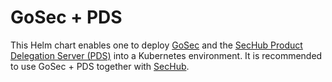 <!-- SPDX-License-Identifier: MIT --->
# GoSec + PDS

This Helm chart enables one to deploy [GoSec](https://securego.io/) and the [SecHub Product Delegation Server (PDS)](https://mercedes-benz.github.io/sechub/latest/sechub-product-delegation-server.html) into a Kubernetes environment. It is recommended to use GoSec + PDS together with [SecHub](https://mercedes-benz.github.io/sechub/).